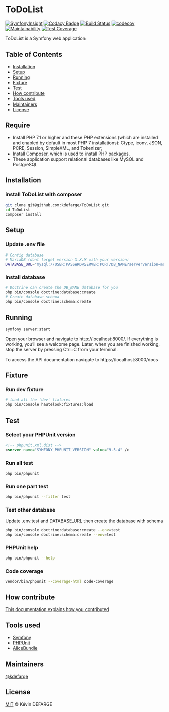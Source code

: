 # ToDoList

[![SymfonyInsight](https://insight.symfony.com/projects/5237d936-c1e7-4301-ab67-c3e090224d7b/mini.svg)](https://insight.symfony.com/projects/5237d936-c1e7-4301-ab67-c3e090224d7b)
[![Codacy Badge](https://app.codacy.com/project/badge/Grade/9cbfa619b9ed44a4b477095226115de4)](https://www.codacy.com/gh/kdefarge/ToDoList/dashboard?utm_source=github.com&amp;utm_medium=referral&amp;utm_content=kdefarge/ToDoList&amp;utm_campaign=Badge_Grade)
[![Build Status](https://www.travis-ci.com/kdefarge/ToDoList.svg?branch=master)](https://www.travis-ci.com/kdefarge/ToDoList)
[![codecov](https://codecov.io/gh/kdefarge/ToDoList/branch/master/graph/badge.svg?token=I18BX5D0I4)](https://codecov.io/gh/kdefarge/ToDoList)
[![Maintainability](https://api.codeclimate.com/v1/badges/222e8cafac94fd6c0eab/maintainability)](https://codeclimate.com/github/kdefarge/ToDoList/maintainability)
[![Test Coverage](https://api.codeclimate.com/v1/badges/222e8cafac94fd6c0eab/test_coverage)](https://codeclimate.com/github/kdefarge/ToDoList/test_coverage)

ToDoList is a Symfony web application

## Table of Contents

-   [Installation](#Installation)
-   [Setup](#Setup)
-   [Running](#Running)
-   [Fixture](#Fixture)
-   [Test](#Test)
-   [How contribute](#How-contribute)
-   [Tools used](#Tools-used)
-   [Maintainers](#Maintainers)
-   [License](#License)

## Require

-   Install PHP 7.1 or higher and these PHP extensions (which are installed and enabled by default in most PHP 7 installations): Ctype, iconv, JSON, PCRE, Session, SimpleXML, and Tokenizer;
-   Install Composer, which is used to install PHP packages.
-   These application support relational databases like MySQL and PostgreSQL

## Installation

### install ToDoList with composer

```bash
git clone git@github.com:kdefarge/ToDoList.git
cd ToDoList
composer install
```

## Setup

### Update .env file

```bash
# Config database
# MariaDB (dont forget version X.X.X with your version)
DATABASE_URL="mysql://USER:PASSWRD@SERVER:PORT/DB_NAME?serverVersion=mariadb-X.X.X"
```

### Install database

```bash
# Doctrine can create the DB_NAME database for you
php bin/console doctrine:database:create
# Create database schema
php bin/console doctrine:schema:create
```

## Running

```bash
symfony server:start
```

Open your browser and navigate to http://localhost:8000/. If everything is working, you’ll see a welcome page. Later, when you are finished working, stop the server by pressing Ctrl+C from your terminal.

To access the API documentation navigate to https://localhost:8000/docs

## Fixture

### Run dev fixture

```bash
# load all the 'dev' fixtures
php bin/console hautelook:fixtures:load
```

## Test

### Select your PHPUnit version

```xml
<!-- phpunit.xml.dist -->
<server name="SYMFONY_PHPUNIT_VERSION" value="9.5.4" />
```

### Run all test

```bash
php bin/phpunit
```

### Run one part test

```bash
php bin/phpunit --filter test
```

### Test other database

Update .env.test and DATABASE_URL then create the database with schema

```bash
php bin/console doctrine:database:create --env=test
php bin/console doctrine:schema:create --env=test
```

### PHPUnit help

```bash
php bin/phpunit --help
```

### Code coverage

```bash
vendor/bin/phpunit --coverage-html code-coverage
```

## How contribute

[This documentation explains how you contributed](https://github.com/kdefarge/ToDoList/blob/master/docs/CONTRIBUTE.md)

## Tools used

-   [Symfony](https://github.com/symfony/symfony)
-   [PHPUnit](https://github.com/sebastianbergmann/phpunit)
-   [AliceBundle](https://github.com/hautelook/AliceBundle)

## Maintainers

[@kdefarge](https://github.com/kdefarge)

## License

[MIT](https://github.com/kdefarge/BileMoAPI/blob/master/LICENSE.md) © Kévin DEFARGE
